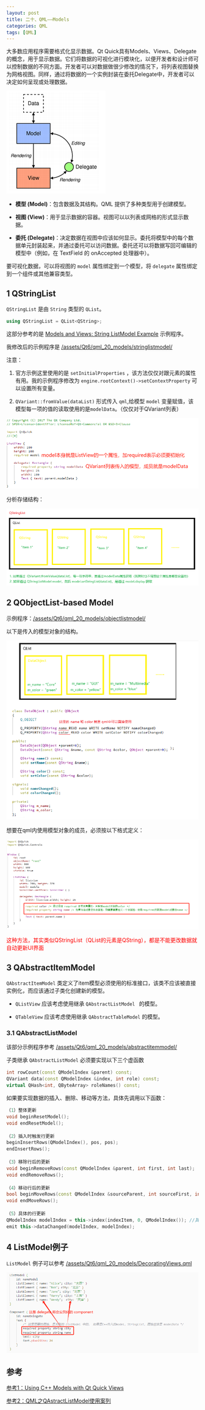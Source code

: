 ```yaml
---
layout: post
title: 二十、QML——Models
categories: QML
tags: [QML]
---
```


大多数应用程序需要格式化显示数据。Qt Quick具有Models、Views、Delegate的概念，用于显示数据。它们将数据的可视化进行模块化，以便开发者和设计师可以控制数据的不同方面。开发者可以对数据做很少修改的情况下，将列表视图替换为网格视图。同样，通过将数据的一个实例封装在委托Delegate中，开发者可以决定如何呈现或处理数据。

![alt text](/assets/Qt6/qml_20_models/image/image.png)

- **模型 (Model)**：包含数据及其结构。QML 提供了多种类型用于创建模型。

- **视图 (View)**：用于显示数据的容器。视图可以以列表或网格的形式显示数据。

- **委托 (Delegate)**：决定数据在视图中应该如何显示。委托将模型中的每个数据单元封装起来，并通过委托可以访问数据。委托还可以将数据写回可编辑的模型中（例如，在 TextField 的 onAccepted 处理器中）。

要可视化数据，可以将视图的 `model` 属性绑定到一个模型，将 `delegate` 属性绑定到一个组件或其他兼容类型。

## 1 QStringList

`QStringList` 是由 `String` 类型的 `QList`。

```c++
using QStringList = QList<QString>;
```

这部分参考的是 [Models and Views: String ListModel Example](https://doc.qt.io/qt-6.8/qtquick-models-stringlistmodel-example.html) 示例程序。

我修改后的示例程序是 [/assets/Qt6/qml_20_models/stringlistmodel/](/assets/Qt6/qml_20_models/stringlistmodel/)

注意：

1. 官方示例这里使用的是 `setInitialProperties` ，该方法仅仅对跟元素的属性有用。我的示例程序修改为 `engine.rootContext()->setContextProperty` 可以设置所有变量。

2. `QVariant::fromValue(dataList)` 形式传入 `qml`,给模型 `model` 变量赋值，该模型每一项的值的读取使用的是`modelData`。（仅仅对于QVariant列表）

![alt text](/assets/Qt6/qml_20_models/image/image-2.png)

分析存储结构：

![alt text](/assets/Qt6/qml_20_models/image/image-3.png)

## 2 QObjectList-based Model

示例程序：[/assets/Qt6/qml_20_models/objectlistmodel/](/assets/Qt6/qml_20_models/objectlistmodel/)

以下是传入的模型对象的结构。

![alt text](/assets/Qt6/qml_20_models/image/image-4.png)

想要在qml内使用模型对象的成员，必须按以下格式定义：

![alt text](/assets/Qt6/qml_20_models/image/image-5.png)

<font color="red">这种方法，其实类似QStringList（QList的元素是QString），都是不能更改数据就自动更新UI界面</font>

## 3 QAbstractItemModel 

`QAbstractItemModel` 类定义了item模型必须使用的标准接口，该类不应该被直接实例化，而应该通过子类化创建新的模型。

- `QListView` 应该考虑使用继承 `QAbstractListModel ` 的模型。

- `QTableView` 应该考虑使用继承 `QAbstractTableModel` 的模型。

### 3.1 QAbstractListModel

该部分示例程序参考 [/assets/Qt6/qml_20_models/abstractitemmodel/](/assets/Qt6/qml_20_models/abstractitemmodel/)

子类继承 `QAbstractListModel` 必须要实现以下三个虚函数

```c++
int rowCount(const QModelIndex &parent) const;
QVariant data(const QModelIndex &index, int role) const;
virtual QHash<int, QByteArray> roleNames() const;
```

如果要实现数据的插入、删除、移动等方法，具体先调用以下函数：

```c++
（1）整体更新
void beginResetModel();
void endResetModel();

（2）插入时触发行更新
beginInsertRows(QModelIndex(), pos, pos);
endInsertRows();

（3）移除行后的更新
void beginRemoveRows(const QModelIndex &parent, int first, int last);
void endRemoveRows();

（4）移动行后的更新
bool beginMoveRows(const QModelIndex &sourceParent, int sourceFirst, int sourceLast, const QModelIndex &destinationParent, int destinationRow);
void endMoveRows();

（5）具体的行更新
QModelIndex modelIndex = this->index(indexItem, 0, QModelIndex()); //其中indexItem为要更新的行索引 
emit this->dataChanged(modelIndex, modelIndex); 
```

## 4 ListModel例子

`ListModel` 例子可以参考 [/assets/Qt6/qml_20_models/DecoratingViews.qml](/assets/Qt6/qml_20_models/DecoratingViews.qml)

![alt text](/assets/Qt6/qml_20_models/image/image-1.png)


## 参考

[参考1：Using C++ Models with Qt Quick Views](https://doc.qt.io/qt-6/qtquick-modelviewsdata-cppmodels.html#qabstractitemmodel-subclass)

[参考2：QML之QAstractListModel使用案列](https://blog.csdn.net/m0_51390725/article/details/135471478)
















